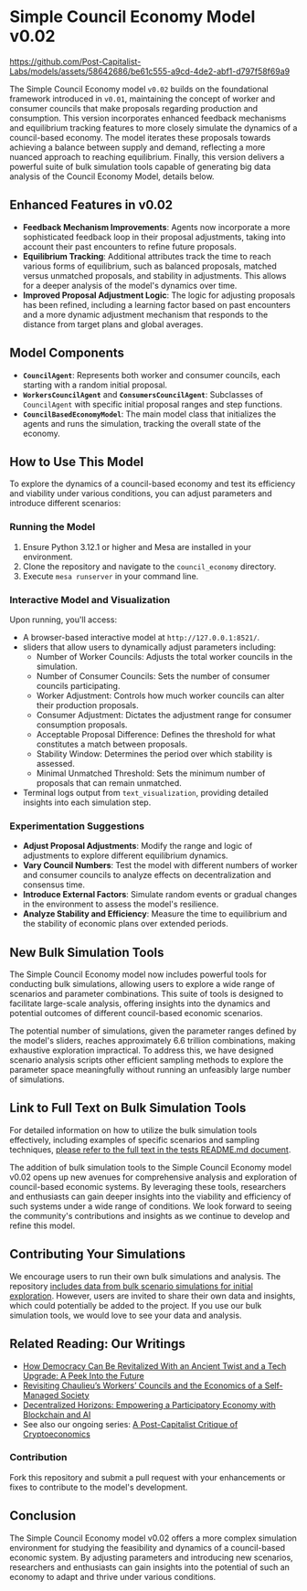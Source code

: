 
# Simple Council Economy Model v0.02
https://github.com/Post-Capitalist-Labs/models/assets/58642686/be61c555-a9cd-4de2-abf1-d797f58f69a9

The Simple Council Economy model `v0.02` builds on the foundational framework introduced in `v0.01`, maintaining the concept of worker and consumer councils that make proposals regarding production and consumption. This version incorporates enhanced feedback mechanisms and equilibrium tracking features to more closely simulate the dynamics of a council-based economy. The model iterates these proposals towards achieving a balance between supply and demand, reflecting a more nuanced approach to reaching equilibrium. Finally, this version delivers a powerful suite of bulk simulation tools capable of generating big data analysis of the Council Economy Model, details below.

## Enhanced Features in v0.02

- **Feedback Mechanism Improvements**: Agents now incorporate a more sophisticated feedback loop in their proposal adjustments, taking into account their past encounters to refine future proposals.
- **Equilibrium Tracking**: Additional attributes track the time to reach various forms of equilibrium, such as balanced proposals, matched versus unmatched proposals, and stability in adjustments. This allows for a deeper analysis of the model's dynamics over time.
- **Improved Proposal Adjustment Logic**: The logic for adjusting proposals has been refined, including a learning factor based on past encounters and a more dynamic adjustment mechanism that responds to the distance from target plans and global averages.

## Model Components

- **`CouncilAgent`**: Represents both worker and consumer councils, each starting with a random initial proposal.
- **`WorkersCouncilAgent`** and **`ConsumersCouncilAgent`**: Subclasses of `CouncilAgent` with specific initial proposal ranges and step functions.
- **`CouncilBasedEconomyModel`**: The main model class that initializes the agents and runs the simulation, tracking the overall state of the economy.

## How to Use This Model

To explore the dynamics of a council-based economy and test its efficiency and viability under various conditions, you can adjust parameters and introduce different scenarios:

### Running the Model

1. Ensure Python 3.12.1 or higher and Mesa are installed in your environment.
2. Clone the repository and navigate to the `council_economy` directory.
3. Execute `mesa runserver` in your command line.

### Interactive Model and Visualization

Upon running, you'll access:
- A browser-based interactive model at `http://127.0.0.1:8521/`.
- sliders that allow users to dynamically adjust parameters including:
  - Number of Worker Councils: Adjusts the total worker councils in the simulation.
  - Number of Consumer Councils: Sets the number of consumer councils participating.
  - Worker Adjustment: Controls how much worker councils can alter their production proposals.
  - Consumer Adjustment: Dictates the adjustment range for consumer consumption proposals.
  - Acceptable Proposal Difference: Defines the threshold for what constitutes a match between proposals.
  - Stability Window: Determines the period over which stability is assessed.
  - Minimal Unmatched Threshold: Sets the minimum number of proposals that can remain unmatched.
- Terminal logs output from `text_visualization`, providing detailed insights into each simulation step.

### Experimentation Suggestions

- **Adjust Proposal Adjustments**: Modify the range and logic of adjustments to explore different equilibrium dynamics.
- **Vary Council Numbers**: Test the model with different numbers of worker and consumer councils to analyze effects on decentralization and consensus time.
- **Introduce External Factors**: Simulate random events or gradual changes in the environment to assess the model's resilience.
- **Analyze Stability and Efficiency**: Measure the time to equilibrium and the stability of economic plans over extended periods.

## New Bulk Simulation Tools

The Simple Council Economy model now includes powerful tools for conducting bulk simulations, allowing users to explore a wide range of scenarios and parameter combinations. This suite of tools is designed to facilitate large-scale analysis, offering insights into the dynamics and potential outcomes of different council-based economic scenarios.

The potential number of simulations, given the parameter ranges defined by the model's sliders, reaches approximately 6.6 trillion combinations, making exhaustive exploration impractical. To address this, we have designed scenario analysis scripts other efficient sampling methods to explore the parameter space meaningfully without running an unfeasibly large number of simulations.

## Link to Full Text on Bulk Simulation Tools

For detailed information on how to utilize the bulk simulation tools effectively, including examples of specific scenarios and sampling techniques, [please refer to the full text in the  tests README.md document](tests/README.md).

The addition of bulk simulation tools to the Simple Council Economy model v0.02 opens up new avenues for comprehensive analysis and exploration of council-based economic systems. By leveraging these tools, researchers and enthusiasts can gain deeper insights into the viability and efficiency of such systems under a wide range of conditions. We look forward to seeing the community's contributions and insights as we continue to develop and refine this model.

## Contributing Your Simulations

We encourage users to run their own bulk simulations and analysis. The repository [includes data from bulk scenario simulations for initial exploration](tests/simulation_outputs). However, users are invited to share their own data and insights, which could potentially be added to the project. If you use our bulk simulation tools, we would love to see your data and analysis.

## Related Reading: Our Writings
- [How Democracy Can Be Revitalized With an Ancient Twist and a Tech Upgrade: A Peek Into the Future](https://hackernoon.com/how-democracy-can-be-revitalized-with-an-ancient-twist-and-a-tech-upgrade-a-peek-into-the-future)
- [Revisiting Chaulieu’s Workers’ Councils and the Economics of a Self-Managed Society](https://aorb.info/index.php/category/pamphlets/2023/12/28/revisiting-self-managed-society/index.html/)
- [Decentralized Horizons: Empowering a Participatory Economy with Blockchain and AI](https://delegate0x.substack.com/p/decentralized-horizons-empowering)
- See also our ongoing series: [A Post-Capitalist Critique of Cryptoeconomics](https://github.com/Post-Capitalist-Labs/publications/blob/main/README.md#our-series-developing-a-post-capitalist-cryptoeconomics)

### Contribution

Fork this repository and submit a pull request with your enhancements or fixes to contribute to the model's development.

## Conclusion

The Simple Council Economy model v0.02 offers a more complex simulation environment for studying the feasibility and dynamics of a council-based economic system. By adjusting parameters and introducing new scenarios, researchers and enthusiasts can gain insights into the potential of such an economy to adapt and thrive under various conditions.

